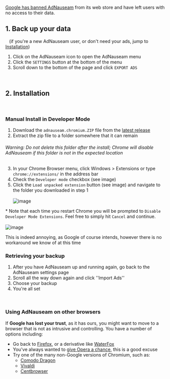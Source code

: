 [Google has banned AdNauseam](https://adnauseam.io/free-adnauseam.html) from its web store and have left users with no access to their data.

## 1. Back up your data

&nbsp; &nbsp;(if you're a new AdNauseam user, or don't need your ads, jump to [Installation](2-installation))

1. Click on the AdNauseam icon to open the AdNauseam menu
2. Click the ``SETTINGS`` button at the bottom of the menu
3. Scroll down to the bottom of the page and click ``EXPORT ADS``

<br>


## 2. Installation

<br>

### Manual Install in Developer Mode
1. Download the ``adnauseam.chromium.ZIP`` file from the [latest release](https://github.com/dhowe/AdNauseam/releases/latest)
2. Extract the zip file to a folder somewhere that it can remain

###### Warning: Do not delete this folder after the install; Chrome will disable AdNauseam if this folder is not in the expected location

3. In your Chrome Browser menu, click Windows > Extensions or type ``chrome://extensions/`` in the address bar
4. Check the ``Developer mode`` checkbox (see image)
5. Click the ``Load unpacked extension`` button (see image) and navigate to the folder you downloaded in step 1<br/>  
![image](https://cloud.githubusercontent.com/assets/27123/21674694/83a8a8ba-d337-11e6-8837-7a56f507e8d7.png)

*&nbsp;Note that each time you restart Chrome you will be prompted to ``Disable Developer Mode Extensions``. Feel free to simply hit ``Cancel`` and continue.<br/>  
![image](https://cloud.githubusercontent.com/assets/27123/21674871/5041d6c6-d338-11e6-9112-9dcebb5553e6.png)

This is indeed annoying, as Google of course intends, however there is no workaround we know of at this time

### Retrieving your backup

1. After you have AdNauseam up and running again, go back to the AdNauseam settings page
1. Scroll all the way down again and click ''Import Ads''
1. Choose your backup
1. You're all set

<br>

### Using AdNauseam on other browsers

If __Google has lost your trust__, as it has ours, you might want to move to a browser that is not as intrusive and controlling. You have a number of options including:

* Go back to [Firefox](https://getfirefox.com), or a derivative like [WaterFox](https://www.waterfoxproject.org/)
* You've always wanted to [give Opera a chance](https://opera.com), this is a good excuse
* Try one of the many non-Google versions of Chromium, such as:
    * [Comodo Dragon](https://www.comodo.com/home/browsers-toolbars/browser.php)
    * [Vivaldi](http://www.vivaldi.com/)
    * [Centbrowser](https://www.centbrowser.com/)